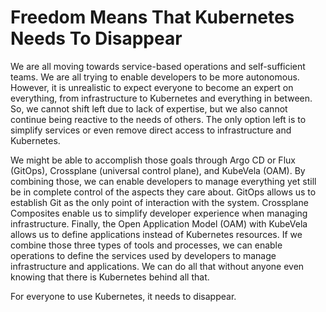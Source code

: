 # Freedom Means That Kubernetes Needs To Disappear

We are all moving towards service-based operations and self-sufficient teams. We are all trying to enable developers to be more autonomous. However, it is unrealistic to expect everyone to become an expert on everything, from infrastructure to Kubernetes and everything in between. So, we cannot shift left due to lack of expertise, but we also cannot continue being reactive to the needs of others. The only option left is to simplify services or even remove direct access to infrastructure and Kubernetes.

We might be able to accomplish those goals through Argo CD or Flux (GitOps), Crossplane (universal control plane), and KubeVela (OAM). By combining those, we can enable developers to manage everything yet still be in complete control of the aspects they care about. GitOps allows us to establish Git as the only point of interaction with the system. Crossplane Composites enable us to simplify developer experience when managing infrastructure. Finally, the Open Application Model (OAM) with KubeVela allows us to define applications instead of Kubernetes resources. If we combine those three types of tools and processes, we can enable operations to define the services used by developers to manage infrastructure and applications. We can do all that without anyone even knowing that there is Kubernetes behind all that.

For everyone to use Kubernetes, it needs to disappear.
